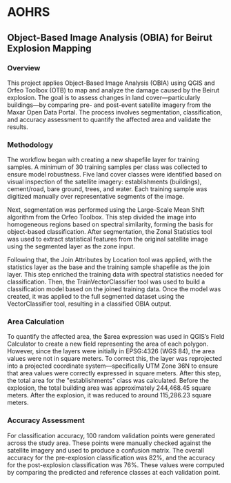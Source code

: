 # AOHRS
## Object-Based Image Analysis (OBIA) for Beirut Explosion Mapping
### Overview
This project applies Object-Based Image Analysis (OBIA) using QGIS and Orfeo Toolbox (OTB) to map and analyze the damage caused by the Beirut explosion. The goal is to assess changes in land cover—particularly buildings—by comparing pre- and post-event satellite imagery from the Maxar Open Data Portal. The process involves segmentation, classification, and accuracy assessment to quantify the affected area and validate the results.

### Methodology
The workflow began with creating a new shapefile layer for training samples. A minimum of 30 training samples per class was collected to ensure model robustness. Five land cover classes were identified based on visual inspection of the satellite imagery: establishments (buildings), cement/road, bare ground, trees, and water. Each training sample was digitized manually over representative segments of the image.

Next, segmentation was performed using the Large-Scale Mean Shift algorithm from the Orfeo Toolbox. This step divided the image into homogeneous regions based on spectral similarity, forming the basis for object-based classification. After segmentation, the Zonal Statistics tool was used to extract statistical features from the original satellite image using the segmented layer as the zone input.

Following that, the Join Attributes by Location tool was applied, with the statistics layer as the base and the training sample shapefile as the join layer. This step enriched the training data with spectral statistics needed for classification. Then, the TrainVectorClassifier tool was used to build a classification model based on the joined training data. Once the model was created, it was applied to the full segmented dataset using the VectorClassifier tool, resulting in a classified OBIA output.

### Area Calculation
To quantify the affected area, the $area expression was used in QGIS’s Field Calculator to create a new field representing the area of each polygon. However, since the layers were initially in EPSG:4326 (WGS 84), the area values were not in square meters. To correct this, the layer was reprojected into a projected coordinate system—specifically UTM Zone 36N to ensure that area values were correctly expressed in square meters. After this step, the total area for the "establishments" class was calculated. Before the explosion, the total building area was approximately 244,468.45 square meters. After the explosion, it was reduced to around 115,286.23 square meters.

### Accuracy Assessment
For classification accuracy, 100 random validation points were generated across the study area. These points were manually checked against the satellite imagery and used to produce a confusion matrix. The overall accuracy for the pre-explosion classification was 82%, and the accuracy for the post-explosion classification was 76%. These values were computed by comparing the predicted and reference classes at each validation point.
